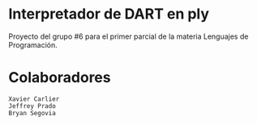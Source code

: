 # Interpretador de DART en ply
Proyecto del grupo #6 para el primer parcial de la materia Lenguajes de Programación.

# Colaboradores
```
Xavier Carlier
Jeffrey Prado
Bryan Segovia
```
